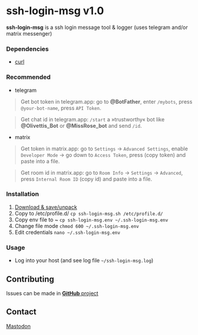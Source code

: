 # ssh-login-msg v1.0
**ssh-login-msg** is a ssh login message tool & logger (uses telegram and/or matrix messenger)

### Dependencies
- [curl](https://github.com/curl/curl)

### Recommended

- telegram

> Get bot token in telegram.app: go to **@BotFather**, enter `/mybots`, press `@your-bot-name`, press `API Token`.

> Get chat id   in telegram.app: `/start` a »trustworthy« bot like **@Olivettis_Bot** or **@MissRose_bot** and send `/id`.

- matrix

> Get token   in matrix.app: go to `Settings` -> `Advanced Settings`, enable `Developer Mode` -> 
                             go down to `Access Token`, press (copy token) and paste into a file.

> Get room id in matrix.app: go to `Room Info` -> `Settings` -> `Advanced`, press `Internal Room ID` (copy id)
                             and paste into a file.

### Installation
1. [Download & save/unpack ](https://github.com/Olivetti/ssh-login-msg/releases/latest/download/ssh-login-msg.tar.gz)
2. Copy to /etc/profile.d/ `cp ssh-login-msg.sh /etc/profile.d/`
3. Copy env file to ~	   `cp ssh-login-msg.env ~/.ssh-login-msg.env`
4. Change file mode	   `chmod 600 ~/.ssh-login-msg.env`
5. Edit credentials	   `nano ~/.ssh-login-msg.env`

### Usage
- Log into your host (and see log file `~/ssh-login-msg.log`)

## Contributing
Issues can be made in [**GitHub** project](https://github.com/Olivetti/ssh-login-msg)

## Contact
[Mastodon](https://mastodon.social/@Olivetti)
